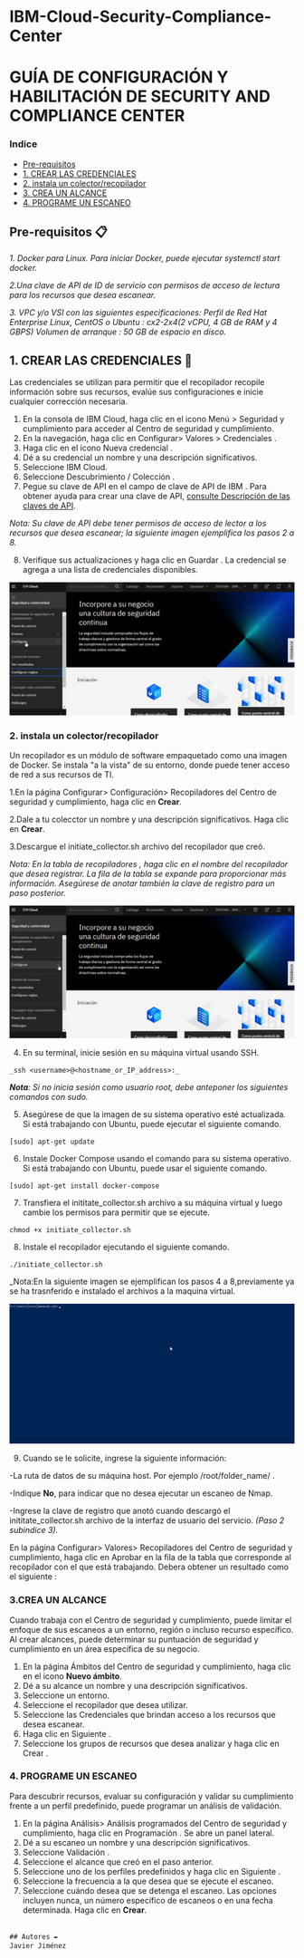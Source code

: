 # IBM-Cloud-Security-Compliance-Center

# GUÍA DE CONFIGURACIÓN Y HABILITACIÓN DE SECURITY AND COMPLIANCE CENTER


### Indice
- [Pre-requisitos](#Pre-requisitos-)
- [1. CREAR LAS CREDENCIALES](#1.-CREAR-LAS-CREDENCIALES-)
- [2. instala un colector/recopilador](#2.-instala-un-colector/recopilador-)
- [3. CREA UN ALCANCE](#3.-CREA-UN-ALCANCE-)
- [4. PROGRAME UN ESCANEO](#4.-PROGRAME-UN-ESCANEO-)

## Pre-requisitos 📋

_1. Docker para Linux. Para iniciar Docker, puede ejecutar systemctl start docker._

_2.Una clave de API de ID de servicio con permisos de acceso de lectura para los recursos que desea escanear._

_3. VPC y/o VSI con las siguientes especificaciones:
Perfil de Red Hat Enterprise Linux, CentOS o Ubuntu : cx2-2x4(2 vCPU, 4 GB de RAM y 4 GBPS)
Volumen de arranque : 50 GB de espacio en disco._


## 1. CREAR LAS CREDENCIALES 🚀

Las credenciales se utilizan para permitir que el recopilador recopile información sobre sus recursos, evalúe sus configuraciones e inicie cualquier corrección necesaria.

 1. En la consola de IBM Cloud, haga clic en el icono Menú > Seguridad y cumplimiento para acceder al Centro de seguridad y cumplimiento.
 2. En la navegación, haga clic en Configurar> Valores > Credenciales .
 3. Haga clic en el icono Nueva credencial .
 4. Dé a su credencial un nombre y una descripción significativos.
 5. Seleccione IBM Cloud.
 6. Seleccione Descubrimiento / Colección .
 7. Pegue su clave de API en el campo de clave de API de IBM . Para obtener ayuda para crear una clave de API, [consulte Descripción de las claves de API](https://cloud.ibm.com/docs/account?topic=account-manapikey).
 
_Nota: Su clave de API debe tener permisos de acceso de lector a los recursos que desea escanear; la siguiente imagen ejemplifica los pasos 2 a 8._

 8. Verifique sus actualizaciones y haga clic en Guardar . La credencial se agrega a una lista de credenciales disponibles.
 
 ![image](https://github.com/emeloibmco/IBM-Cloud-Security-Compliance-Center/blob/master/securitycenter/paso2.gif)
 

### 2. instala un colector/recopilador
Un recopilador es un módulo de software empaquetado como una imagen de Docker. Se instala "a la vista" de su entorno, donde puede tener acceso de red a sus recursos de TI. 

   1.En la página Configurar> Configuración> Recopiladores del Centro de seguridad y cumplimiento, haga clic en **Crear**.
   
   2.Dale a tu colecctor un nombre y una descripción significativos. Haga clic en **Crear**.
   
   3.Descargue el initiate_collector.sh archivo del recopilador que creó.

   _Nota: En la tabla de recopiladores , haga clic en el nombre del recopilador que desea registrar. La fila de la tabla se expande para proporcionar más información.          Asegúrese de anotar también la clave de registro para un paso posterior._
    
    
![image](https://github.com/emeloibmco/IBM-Cloud-Security-Compliance-Center/blob/master/securitycenter/pasorecopilador.gif)

   4. En su terminal, inicie sesión en su máquina virtual usando SSH.
```
_ssh <username>@<hostname_or_IP_address>:_

```

_**Nota**: Si no inicia sesión como usuario root, debe anteponer los siguientes comandos con sudo._

  5. Asegúrese de que la imagen de su sistema operativo esté actualizada. Si está trabajando con Ubuntu, puede ejecutar el siguiente comando.

```
[sudo] apt-get update
```
 6. Instale Docker Compose usando el comando para su sistema operativo. Si está trabajando con Ubuntu, puede usar el siguiente comando.

```
[sudo] apt-get install docker-compose
```

7. Transfiera el inititate_collector.sh archivo a su máquina virtual y luego cambie los permisos para permitir que se ejecute.

```
chmod +x initiate_collector.sh
```
8. Instale el recopilador ejecutando el siguiente comando.

```
./initiate_collector.sh
```
_Nota:En la siguiente imagen se ejemplifican los pasos 4 a 8,previamente ya se ha trasnferido e instalado el archivos a la maquina virtual.

![image](https://github.com/emeloibmco/IBM-Cloud-Security-Compliance-Center/blob/master/securitycenter/pasosshcolector.gif)

9. Cuando se le solicite, ingrese la siguiente información:

-La ruta de datos de su máquina host. Por ejemplo /root/folder_name/ .

-Indique **No**, para indicar que no desea ejecutar un escaneo de Nmap.

-Ingrese la clave de registro que anotó cuando descargó el inititate_collector.sh archivo de la interfaz de usuario del servicio. _(Paso 2 subindice 3)._

En la página Configurar> Valores> Recopiladores del Centro de seguridad y cumplimiento, haga clic en Aprobar en la fila de la tabla que corresponde al recopilador con el que está trabajando. Debera obtener un resultado como el siguiente :


### 3.CREA UN ALCANCE

Cuando trabaja con el Centro de seguridad y cumplimiento, puede limitar el enfoque de sus escaneos a un entorno, región o incluso recurso específico. Al crear alcances, puede determinar su puntuación de seguridad y cumplimiento en un área específica de su negocio.

1. En la página Ámbitos del Centro de seguridad y cumplimiento, haga clic en el icono **Nuevo ámbito**.
2. Dé a su alcance un nombre y una descripción significativos.
3. Seleccione un entorno.
4. Seleccione el recopilador que desea utilizar.
5. Seleccione las Credenciales que brindan acceso a los recursos que desea escanear.
6. Haga clic en Siguiente .
7. Seleccione los grupos de recursos que desea analizar y haga clic en Crear .

### 4. PROGRAME UN ESCANEO

Para descubrir recursos, evaluar su configuración y validar su cumplimiento frente a un perfil predefinido, puede programar un análisis de validación.

1. En la página Análisis> Análisis programados del Centro de seguridad y cumplimiento, haga clic en Programación . Se abre un panel lateral.
2. Dé a su escaneo un nombre y una descripción significativos.
3. Seleccione Validación .
4. Seleccione el alcance que creó en el paso anterior.
5. Seleccione uno de los perfiles predefinidos y haga clic en Siguiente .
6. Seleccione la frecuencia a la que desea que se ejecute el escaneo.
7. Seleccione cuándo desea que se detenga el escaneo. Las opciones incluyen nunca, un número específico de escaneos o en una fecha determinada.
Haga clic en **Crear**.
```

## Autores ✒️
Javier Jiménez

